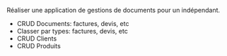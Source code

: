 Réaliser une application de gestions de documents pour un indépendant. 
- CRUD Documents: factures, devis, etc
- Classer par types: factures, devis, etc
- CRUD Clients 
- CRUD Produits